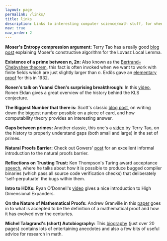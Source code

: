 ```yaml
---
layout: page
permalink: /links/
title: links
description: Links to interesting computer science/math stuff, for when you're bored, but don't want to feel like you're wasting your time!
nav: true
nav_order: 2
---
```


**Moser's Entropy compression argument:** Terry Tao has a really good [blog post](https://terrytao.wordpress.com/2009/08/05/mosers-entropy-compression-argument/) explaining Moser's constructive algorithm for the Lovasz Local Lemma.

**Existence of a prime between n, 2n:** Also known as the [Bertrand–Chebyshev theorem](https://en.wikipedia.org/wiki/Bertrand%27s_postulate), this fact is often invoked when we want to work with finite fields which are just slightly larger than *n*. Erdös gave an [elementary proof](https://www3.nd.edu/~dgalvin1/pdf/bertrand.pdf) for this in 1932.

**Ronen's talk on Yuansi Chen's surprising breakthrough:** In this [video](https://youtu.be/F8vJzmMNGKs), Ronen Eldan gives a great overview of the history behind the KLS conjecture.

**The Biggest Number that there is:** Scott's classic [blog post](https://www.scottaaronson.com/writings/bignumbers.html), on writing down the biggest number possible on a piece of card, and how computability theory provides an interesting answer.

**Gaps between primes:** Another classic, this one's a [video](https://youtu.be/pp06oGD4m00) by Terry Tao, on the history to properly understand gaps (both small and large) in the set of primes.

**Natural Proofs Barrier:** Check out Gowers' [post](https://gowers.wordpress.com/2013/10/03/how-not-to-prove-that-p-is-not-equal-to-np/) for an excellent informal introduction to the natural proofs barrier.

**Reflections on Trusting Trust:** Ken Thompson's Turing award acceptance [speech](https://users.ece.cmu.edu/~ganger/712.fall02/papers/p761-thompson.pdf), where he talks about how it is possible to produce bugged compiler binaries (which pass all source code verification checks) that deliberately 'self-perputuate' the bugs within them.

**Intro to HDXs:**  Ryan O'Donnell's [video](https://youtu.be/DYmM3xJOS-g) gives a nice introduction to High Dimensional Expanders.

**On the Nature of Mathematical Proofs:** Andrew Granville in this [paper](https://mxphi.com/wp-content/uploads/2023/07/Granville.pdf) goes in to what is accepted to be the definition of a mathematical proof and how it has evolved over the centuries.

**Michel Talagrand's (short) Autobiography:** This [biography](https://michel.talagrand.net/BioAbel.pdf) (just over 20 pages) contains lots of entertaining anecdotes and also a few bits of useful advice for research in math.
